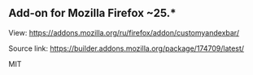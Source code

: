 ## Add-on for Mozilla Firefox ~25.*

View: https://addons.mozilla.org/ru/firefox/addon/customyandexbar/

Source link: https://builder.addons.mozilla.org/package/174709/latest/

MIT
